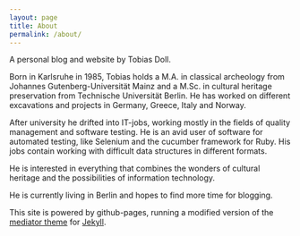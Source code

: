 ```yaml
---
layout: page
title: About
permalink: /about/
---
```

A personal blog and website by Tobias Doll.

Born in Karlsruhe in 1985, Tobias holds a M.A. in classical archeology from Johannes Gutenberg-Universität Mainz and a M.Sc. in cultural heritage preservation from Technische Universität Berlin. He has worked on different excavations and projects in Germany, Greece, Italy and Norway.

After university he drifted into IT-jobs, working mostly in the fields of quality management and software testing. He is an avid user of software for automated testing, like Selenium and the cucumber framework for Ruby. His jobs contain working with difficult data structures in different formats.

He is interested in everything that combines the wonders of cultural heritage and the possibilities of information technology.

He is currently living in Berlin and hopes to find more time for blogging.

This site is powered by github-pages, running a modified version of the [mediator theme](https://github.com/dirkfabisch/mediator) for [Jekyll](http://jekyllrb.com/).
